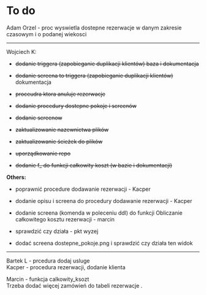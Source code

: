 # To do

Adam Orzel - proc wyswietla dostepne rezerwacje w danym zakresie czasowym i o podanej wiekosci  

--- 

Wojciech K:   
- ~~dodanie triggera (zapobieganie duplikacji klientów) baza i dokumentacja~~  

- ~~dodanie screena to triggera (zapobieganie duplikacji klientów)~~ dokumentacja  

- ~~proceudra ktora anuluje rezerwacje~~

- ~~dodanie procedury dostepne pokoje i screenów~~

- ~~dodanie screenow~~  

- ~~zaktualizowanie nazewnictwa plików~~  

- ~~zaktualizowanie ścieżek do plików~~  

- ~~uporządkowanie repo~~

- ~~dodanie f_ do funkcji całkowity koszt (w bazie i dokumentacji)~~     

**Others:** 
- poprawnić procedure dodawanie rezerwacji - Kacper  
- dodanie opisu i screena do procedury dodawanie rezerwacji - Kacper  

- dodanie screena (komenda w poleceniu ddl) do funkcji Obliczanie całkowitego kosztu rezerwacji - marcin  

- sprawdzić czy działa -  pkt wyzej  

- dodać screena dostepne_pokoje.png i sprawdzić czy działa ten widok  


---
           
Bartek L - prcedura dodaj usluge  
Kacper - procedura rezerwacji, dodanie klienta  

Marcin - funkcja calkowity_ksozt     
Trzeba dodać więcej zamówień do tabeli rezerwacje .   

